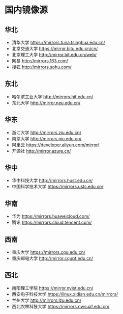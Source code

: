 # 国内镜像源
华北
--
- 清华大学 https://mirrors.tuna.tsinghua.edu.cn/
- 北京交通大学 https://mirror.bjtu.edu.cn/cn/
- 北京理工大学 http://mirror.bit.edu.cn/web/
- 网易 http://mirrors.163.com/
- 搜狐 http://mirrors.sohu.com/


东北
--
- 哈尔滨工业大学 http://mirrors.hit.edu.cn/
- 东北大学 http://mirror.neu.edu.cn/


华东
--
- 浙江大学 http://mirrors.zju.edu.cn/
- 南京大学 http://mirrors.nju.edu.cn/
- 阿里云 https://developer.aliyun.com/mirror/
- 开源社 http://mirror.azure.cn/


华中
--
- 华中科技大学 http://mirrors.hust.edu.cn/
- 中国科学技术大学 https://mirrors.ustc.edu.cn/


华南
--
- 华为 https://mirrors.huaweicloud.com/
- 腾讯 https://mirrors.cloud.tencent.com/


西南
--
- 重庆大学 https://mirrors.cqu.edu.cn/
- 重庆邮电大学 http://mirror.cqupt.edu.cn/


西北
--
- 南阳理工学院 https://mirror.nyist.edu.cn/
- 西安电子科技大学 https://linux.xidian.edu.cn/mirrors/
- 兰州大学 http://mirrors.lzu.edu.cn/
- 西北农林科技大学 https://mirrors.nwsuaf.edu.cn/

